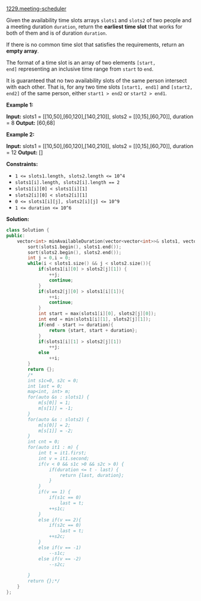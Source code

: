 [1229.meeting-scheduler](https://leetcode.com/problems/meeting-scheduler/)  

Given the availability time slots arrays `slots1` and `slots2` of two people and a meeting duration `duration`, return the **earliest time slot** that works for both of them and is of duration `duration`.

If there is no common time slot that satisfies the requirements, return an **empty array**.

The format of a time slot is an array of two elements `[start, end]` representing an inclusive time range from `start` to `end`.  

It is guaranteed that no two availability slots of the same person intersect with each other. That is, for any two time slots `[start1, end1]` and `[start2, end2]` of the same person, either `start1 > end2` or `start2 > end1`.

**Example 1:**

**Input:** slots1 = \[\[10,50\],\[60,120\],\[140,210\]\], slots2 = \[\[0,15\],\[60,70\]\], duration = 8
**Output:** \[60,68\]

**Example 2:**

**Input:** slots1 = \[\[10,50\],\[60,120\],\[140,210\]\], slots2 = \[\[0,15\],\[60,70\]\], duration = 12
**Output:** \[\]

**Constraints:**

*   `1 <= slots1.length, slots2.length <= 10^4`
*   `slots1[i].length, slots2[i].length == 2`
*   `slots1[i][0] < slots1[i][1]`
*   `slots2[i][0] < slots2[i][1]`
*   `0 <= slots1[i][j], slots2[i][j] <= 10^9`
*   `1 <= duration <= 10^6`  



**Solution:**  

```cpp
class Solution {
public:
    vector<int> minAvailableDuration(vector<vector<int>>& slots1, vector<vector<int>>& slots2, int duration) {
        sort(slots1.begin(), slots1.end());
        sort(slots2.begin(), slots2.end());
        int j = 0,i = 0;
        while(i < slots1.size() && j < slots2.size()){
            if(slots1[i][0] > slots2[j][1]) {
                ++j;
                continue;
            }
            if(slots2[j][0] > slots1[i][1]){
                ++i;
                continue;
            }
            int start = max(slots1[i][0], slots2[j][0]);
            int end = min(slots1[i][1], slots2[j][1]);
            if(end - start >= duration){
                return {start, start + duration};
            }
            if(slots1[i][1] > slots2[j][1])
                ++j;
            else
                ++i;
        }
        return {};
        /*
        int s1c=0, s2c = 0;
        int last = 0;
        map<int, int> m;
        for(auto &s : slots1) {
            m[s[0]] = 1;
            m[s[1]] = -1;
        }
        for(auto &s : slots2) {
            m[s[0]] = 2;
            m[s[1]] = -2;
        }
        int cnt = 0;
        for(auto it1 : m) {
            int t = it1.first;
            int v = it1.second;
            if(v < 0 && s1c >0 && s2c > 0) {
                if(duration <= t - last) {
                    return {last, duration};
                }
            }
            if(v == 1) {
                if(s1c == 0)
                    last = t;
                ++s1c;
            }
            else if(v == 2){
                if(s2c == 0)
                    last = t;
                ++s2c;
            }
            else if(v == -1) 
                --s1c;
            else if(v == -2)
                --s2c;
            
        }
        return {};*/
    }
};
```
      
